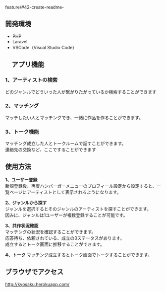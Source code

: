  feature/#42-create-readme-
##  開発環境

- PHP
- Laravel 
- VSCode（Visual Studio Code）  

## 　アプリ機能

### 1、アーティストの検索

どのジャンルでどういった人が繋がりたがっているか検索することができます

### 2、マッチング

マッチしたい人とマッチングでき、一緒に作品を作ることができます。

### 3、トーク機能

マッチング成立した人とトークルームで話すことができます。<br>
連絡先の交換など、ここですることができます



##  使用方法
**1、ユーザー登録**  
新規登録後、再度ハンバーガーメニューのプロフィール設定から設定すると、一覧ページにアーティストとして表示されるようになります。

**2、ジャンルから探す**  
ジャンルを選択するとそのジャンルのアーティストを探すことができます。<br>
因みに、ジャンルは1ユーザーが複数登録することが可能です。

**3、共作状況確認**  
マッチングの状況を確認することができます。<br>
応答待ち、依頼されている、成立の3ステータスがあります。<br>
成立するとトーク画面に推移することができます。

**4、トーク**
マッチング成立するとトーク画面でトークすることができます。<br>

##  ブラウザでアクセス
http://kyosaku.herokuapp.com/
